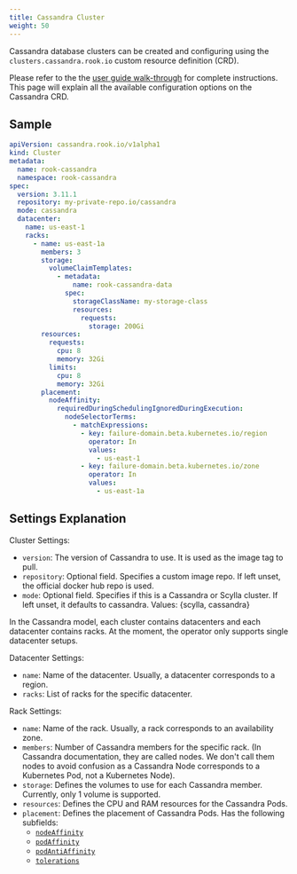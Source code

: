 ```yaml
---
title: Cassandra Cluster
weight: 50
---
```

Cassandra database clusters can be created and configuring using the `clusters.cassandra.rook.io` custom resource definition (CRD).

Please refer to the the [user guide walk-through](cassandra.md) for complete instructions.
This page will explain all the available configuration options on the Cassandra CRD.

## Sample

```yaml
apiVersion: cassandra.rook.io/v1alpha1
kind: Cluster
metadata:
  name: rook-cassandra
  namespace: rook-cassandra
spec:
  version: 3.11.1
  repository: my-private-repo.io/cassandra
  mode: cassandra
  datacenter:
    name: us-east-1
    racks:
      - name: us-east-1a
        members: 3
        storage:
          volumeClaimTemplates:
            - metadata:
                name: rook-cassandra-data
              spec:
                storageClassName: my-storage-class
                resources:
                  requests:
                    storage: 200Gi
        resources:
          requests:
            cpu: 8
            memory: 32Gi
          limits:
            cpu: 8
            memory: 32Gi
        placement:
          nodeAffinity:
            requiredDuringSchedulingIgnoredDuringExecution:
              nodeSelectorTerms:
                - matchExpressions:
                  - key: failure-domain.beta.kubernetes.io/region
                    operator: In
                    values:
                      - us-east-1
                  - key: failure-domain.beta.kubernetes.io/zone
                    operator: In
                    values:
                      - us-east-1a
```

## Settings Explanation

Cluster Settings:

* `version`: The version of Cassandra to use. It is used as the image tag to pull.
* `repository`: Optional field. Specifies a custom image repo. If left unset, the official docker hub repo is used.
* `mode`: Optional field. Specifies if this is a Cassandra or Scylla cluster. If left unset, it defaults to cassandra. Values: {scylla, cassandra}

In the Cassandra model, each cluster contains datacenters and each datacenter contains racks. At the moment, the operator only supports single datacenter setups.

Datacenter Settings:

* `name`: Name of the datacenter. Usually, a datacenter corresponds to a region.
* `racks`: List of racks for the specific datacenter.

Rack Settings:

* `name`: Name of the rack. Usually, a rack corresponds to an availability zone.
* `members`: Number of Cassandra members for the specific rack. (In Cassandra documentation, they are called nodes. We don't call them nodes to avoid confusion as a Cassandra Node corresponds to a Kubernetes Pod, not a Kubernetes Node).
* `storage`: Defines the volumes to use for each Cassandra member. Currently, only 1 volume is supported.
* `resources`: Defines the CPU and RAM resources for the Cassandra Pods.
* `placement`: Defines the placement of Cassandra Pods. Has the following subfields:
    * [`nodeAffinity`](https://kubernetes.io/docs/concepts/configuration/assign-pod-node/#affinity-and-anti-affinity)
    * [`podAffinity`](https://kubernetes.io/docs/concepts/configuration/assign-pod-node/#affinity-and-anti-affinity)
    * [`podAntiAffinity`](https://kubernetes.io/docs/concepts/configuration/assign-pod-node/#affinity-and-anti-affinity)
    * [`tolerations`](https://kubernetes.io/docs/concepts/configuration/taint-and-toleration/)
